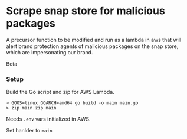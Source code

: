 # Scrape snap store for malicious packages

A precursor function to be modified and run as a lambda in aws that will alert brand protection agents of malicious packages on the snap store, which are impersonating our brand. 

Beta

### Setup

Build the Go script and zip for AWS Lambda.
```
> GOOS=linux GOARCH=amd64 go build -o main main.go
> zip main.zip main
```

Needs `.env` vars initialized in AWS. 

Set hanlder to `main`